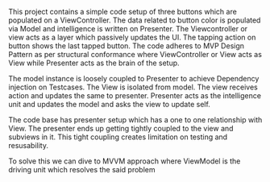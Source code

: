 This project contains a simple code setup of three buttons which are populated on a ViewController. The data related to button color is populated via Model and intelligence is written on Presenter. The Viewcontroller or view acts as a layer which passively updates the UI. The tapping action on button shows the last tapped button. The code adheres to MVP Design Pattern as per structural conformance where ViewController or View acts as View while Presenter acts as the brain of the setup.

The model instance is loosely coupled to Presenter to achieve Dependency injection on Testcases. 
The View is isolated from model. The view receives action and updates the same to presenter. Presenter acts as the intelligence unit and updates the model and asks the view to update self.

The code base has presenter setup which has a one to one relationship with View. The presenter ends up getting tightly coupled to the view and subviews in it. This tight coupling creates limitation on testing and resusability.
 
To solve this we can dive to MVVM approach where ViewModel is the driving unit which resolves the said problem


